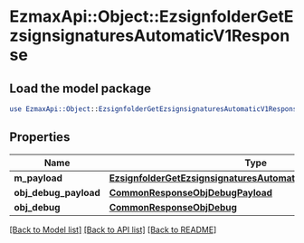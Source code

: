 # EzmaxApi::Object::EzsignfolderGetEzsignsignaturesAutomaticV1Response

## Load the model package
```perl
use EzmaxApi::Object::EzsignfolderGetEzsignsignaturesAutomaticV1Response;
```

## Properties
Name | Type | Description | Notes
------------ | ------------- | ------------- | -------------
**m_payload** | [**EzsignfolderGetEzsignsignaturesAutomaticV1ResponseMPayload**](EzsignfolderGetEzsignsignaturesAutomaticV1ResponseMPayload.md) |  | 
**obj_debug_payload** | [**CommonResponseObjDebugPayload**](CommonResponseObjDebugPayload.md) |  | [optional] 
**obj_debug** | [**CommonResponseObjDebug**](CommonResponseObjDebug.md) |  | [optional] 

[[Back to Model list]](../README.md#documentation-for-models) [[Back to API list]](../README.md#documentation-for-api-endpoints) [[Back to README]](../README.md)


